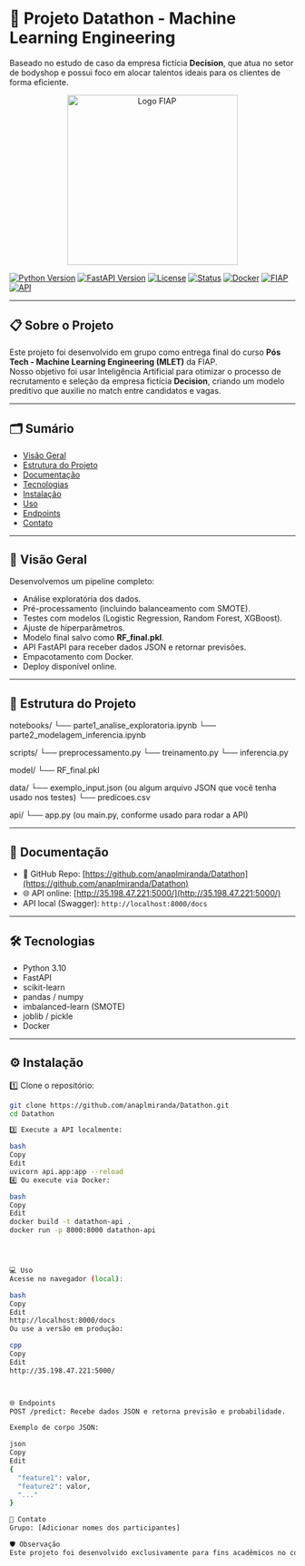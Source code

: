 # 🧠 Projeto Datathon - Machine Learning Engineering

Baseado no estudo de caso da empresa fictícia **Decision**, que atua no setor de bodyshop e possui foco em alocar talentos ideais para os clientes de forma eficiente.

<div align="center">
  <p float="left" align="middle">
    <img src="https://www.fiap.com.br/wp-content/themes/fiap2016/images/sharing/fiap.png" alt="Logo FIAP" width="300"/>
  </p>
</div>

[![Python Version](https://img.shields.io/badge/python-3.10-blue.svg)](https://python.org)
[![FastAPI Version](https://img.shields.io/badge/fastapi-0.110.0-green.svg)](https://fastapi.tiangolo.com/)
[![License](https://img.shields.io/badge/license-MIT-blue.svg)](LICENSE)
[![Status](https://img.shields.io/badge/status-final-orange)](/)
[![Docker](https://img.shields.io/badge/docker-ready-blue)](https://www.docker.com/)
[![FIAP](https://img.shields.io/badge/FIAP-project-red.svg)](https://www.fiap.com.br)
[![API](https://img.shields.io/badge/API-REST-yellow.svg)](/)

---

## 📋 Sobre o Projeto

Este projeto foi desenvolvido em grupo como entrega final do curso **Pós Tech - Machine Learning Engineering (MLET)** da FIAP.  
Nosso objetivo foi usar Inteligência Artificial para otimizar o processo de recrutamento e seleção da empresa fictícia **Decision**, criando um modelo preditivo que auxilie no match entre candidatos e vagas.

---

## 🗂 Sumário

- [Visão Geral](#🎯-visão-geral)
- [Estrutura do Projeto](#📁-estrutura-do-projeto)
- [Documentação](#📄-documentação)
- [Tecnologias](#🛠-tecnologias)
- [Instalação](#⚙️-instalação)
- [Uso](#💻-uso)
- [Endpoints](#🌐-endpoints)
- [Contato](#💬-contato)

---

## 🎯 Visão Geral

Desenvolvemos um pipeline completo:
- Análise exploratória dos dados.
- Pré-processamento (incluindo balanceamento com SMOTE).
- Testes com modelos (Logistic Regression, Random Forest, XGBoost).
- Ajuste de hiperparâmetros.
- Modelo final salvo como **RF_final.pkl**.
- API FastAPI para receber dados JSON e retornar previsões.
- Empacotamento com Docker.
- Deploy disponível online.

---


## 📁 Estrutura do Projeto
notebooks/
  └── parte1_analise_exploratoria.ipynb
  └── parte2_modelagem_inferencia.ipynb

scripts/
  └── preprocessamento.py
  └── treinamento.py
  └── inferencia.py

model/
  └── RF_final.pkl

data/
  └── exemplo_input.json  (ou algum arquivo JSON que você tenha usado nos testes)
  └── predicoes.csv

api/
  └── app.py  (ou main.py, conforme usado para rodar a API)



---

## 📄 Documentação

- 🔗 GitHub Repo: [https://github.com/anaplmiranda/Datathon](https://github.com/anaplmiranda/Datathon)  
- 🌐 API online: [http://35.198.47.221:5000/](http://35.198.47.221:5000/)  
- API local (Swagger): `http://localhost:8000/docs`
---

## 🛠 Tecnologias

- Python 3.10
- FastAPI
- scikit-learn
- pandas / numpy
- imbalanced-learn (SMOTE)
- joblib / pickle
- Docker

---

## ⚙️ Instalação

1️⃣ Clone o repositório:
```bash
git clone https://github.com/anaplmiranda/Datathon.git
cd Datathon

3️⃣ Execute a API localmente:

bash
Copy
Edit
uvicorn api.app:app --reload
4️⃣ Ou execute via Docker:

bash
Copy
Edit
docker build -t datathon-api .
docker run -p 8000:8000 datathon-api




💻 Uso
Acesse no navegador (local):

bash
Copy
Edit
http://localhost:8000/docs
Ou use a versão em produção:

cpp
Copy
Edit
http://35.198.47.221:5000/



🌐 Endpoints
POST /predict: Recebe dados JSON e retorna previsão e probabilidade.

Exemplo de corpo JSON:

json
Copy
Edit
{
  "feature1": valor,
  "feature2": valor,
  "..."
}

💬 Contato
Grupo: [Adicionar nomes dos participantes]

🛡️ Observação
Este projeto foi desenvolvido exclusivamente para fins acadêmicos no contexto do Datathon MLET - FIAP.


